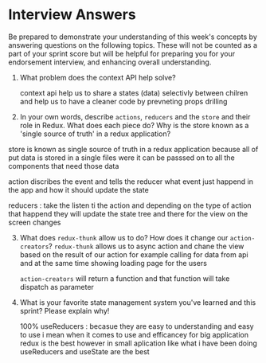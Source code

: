 # Interview Answers
Be prepared to demonstrate your understanding of this week's concepts by answering questions on the following topics. These will not be counted as a part of your sprint score but will be helpful for preparing you for your endorsement interview, and enhancing overall understanding.


1. What problem does the context API help solve? 

    context api help us to share a states (data) selectivly between chilren and help us to have a cleaner code by prevneting props drilling 

2. In your own words, describe `actions`, `reducers` and the `store` and their role in Redux. What does each piece do? Why is the store known as a 'single source of truth' in a redux application?

store is known as single source of truth in a redux application because all of put data is stored in a single files were it can be passsed on to all the components that need those data

action discribes the event and tells the reducer what event just happend in the app and how it should update the state

reducers : take the listen ti the action and depending on the type of action that happend they will update the state tree and there for the view on the screen changes 


3. What does `redux-thunk` allow us to do? How does it change our `action-creators`?
      `redux-thunk` allows us to async action and chane the view based on the result of our action for example calling for data from api and at the same time showing loading page for the users 

      `action-creators` will return a function and that function will take dispatch as parameter 




4. What is your favorite state management system you've learned and this sprint? Please explain why!

      100% useReducers : becasue they  are easy to understanding and easy to use i mean when it comes to use and efficancey for big application redux is the best however in small aplication like what i have been doing useReducers and useState are the best 
